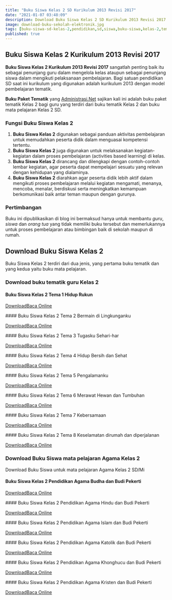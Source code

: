 ```yaml
---
title: "Buku Siswa Kelas 2 SD Kurikulum 2013 Revisi 2017"
date: "2021-01-07 03:48:09"
description: Download Buku Siswa Kelas 2 SD Kurikulum 2013 Revisi 2017 sebagai panduan penggunaan buku siswa, penunjang  dalam melaksanakan pembelajaran dikelas dan dirumah.
image: download-buku-sekolah-elektronik.jpg
tags: [buku-siswa-sd-kelas-2,pendidikan,sd,siswa,buku-siswa,kelas-2,tematik,revisi-2017,download]
published: true
---
```


## Buku Siswa Kelas 2 Kurikulum 2013 Revisi 2017
**Buku Siswa Kelas 2 Kurikulum 2013 Revisi 2017** sangatlah penting baik itu sebagai penunjang guru dalam mengelola kelas ataupun sebagai penunjang siswa dalam mengikuti pelaksanaan pembelajaran. Bagi satuan pendidikan SD saat ini kurikulum yang digunakan adalah kurikulum 2013 dengan model pembelajaran tematik.

**Buku Paket Tematik** yang [Administrasi.Net](/ "Administrasi.Net") sajikan kali ini adalah buku paket tematik Kelas 2 bagi guru yang terdiri dari buku tematik Kelas 2 dan buku mata pelajaran Kelas 2 SD.

### Fungsi Buku Siswa Kelas 2
1. **Buku Siswa Kelas 2** digunakan sebagai panduan aktivitas pembelajaran untuk memudahkan peserta didik dalam menguasai kompetensi tertentu.
2. **Buku Siswa Kelas 2** juga digunakan untuk melaksanakan kegiatan-kegiatan dalam proses pembelajaran (activities based learning) di kelas.
3. **Buku Siswa Kelas 2** dirancang dan dilengkapi dengan contoh-contoh lembar kegiatan, agar peserta dapat mempelajari sesuatu yang relevan dengan kehidupan yang dialaminya.
4. **Buku Siswa Kelas 2** diarahkan agar peserta didik lebih aktif dalam mengikuti proses pembelajaran melalui kegiatan mengamati, menanya, mencoba, menalar, berdiskusi serta meningkatkan kemampuan berkomunikasi baik antar teman maupun dengan gurunya.

### Pertimbangan
Buku ini dipublikasikan di blog ini bermaksud hanya untuk membantu _guru_, _siswa_ dan _orang tua_ yang tidak memiliki buku tersebut dan memerlukannya untuk proses pembelajaran atau bimbingan baik di sekolah maupun di rumah.


## Download Buku Siswa Kelas 2
Buku Siswa Kelas 2 terdiri dari dua jenis, yang pertama buku tematik dan yang kedua yaitu buku mata pelajaran.

### Download buku tematik guru Kelas 2
#### Buku Siswa Kelas 2 Tema 1 Hidup Rukun
<p class="center"><a class="button download" href="https://docs.google.com/uc?export=download&id=1jXyW_WjIdEeonD6zaYuO1dMZU89_UABH"  target="_blank" title="Download Buku Siswa Tema 1 Hidup Rukun">Download</a><a class="button demo open-dialog" href="https://drive.google.com/file/d/1jXyW_WjIdEeonD6zaYuO1dMZU89_UABH/preview" Title="Baca Online Buku Siswa Tema 1 Hidup Rukun" >Baca Online</a></p>
#### Buku Siswa Kelas 2 Tema 2 Bermain di Lingkunganku
<p class="center"><a class="button download" href="https://docs.google.com/uc?export=download&id=1e6-ooAH3rRfDL-MvauNRpCbMpTATm4Xe"  target="_blank" title="Download Buku Siswa Tema 2 Bermain di Lingkunganku">Download</a><a class="button demo open-dialog" href="https://drive.google.com/file/d/1e6-ooAH3rRfDL-MvauNRpCbMpTATm4Xe/preview" Title="Baca Online Buku Siswa Tema 2 Bermain di Lingkunganku" >Baca Online</a></p>
#### Buku Siswa Kelas 2 Tema 3 Tugasku Sehari-har
<p class="center"><a class="button download" href="https://docs.google.com/uc?export=download&id=1TuQFzJdKkrdXyx3Y4L6fsF75LlObLjWN"  target="_blank" title="Download Buku Siswa Tema 3 Tugasku Sehari-har">Download</a><a class="button demo open-dialog" href="https://drive.google.com/file/d/1TuQFzJdKkrdXyx3Y4L6fsF75LlObLjWN/preview" Title="Baca Online Buku Siswa Tema 3 Tugasku Sehari-har" >Baca Online</a></p>
#### Buku Siswa Kelas 2 Tema 4 Hidup Bersih dan Sehat
<p class="center"><a class="button download" href="https://docs.google.com/uc?export=download&id=1hlb93QAeGDLn_Zr7obsCFFL4oVU2KQIb"  target="_blank" title="Download Buku Siswa Tema 4 Hidup Bersih dan Sehat">Download</a><a class="button demo open-dialog" href="https://drive.google.com/file/d/1hlb93QAeGDLn_Zr7obsCFFL4oVU2KQIb/preview" Title="Baca Online Buku Siswa Tema 4 Hidup Bersih dan Sehat" >Baca Online</a></p>
#### Buku Siswa Kelas 2 Tema 5 Pengalamanku 
<p class="center"><a class="button download" href="https://docs.google.com/uc?export=download&id=1P_WBsNNFw1Vcr9C9MyVW9c63MW2oyMXj"  target="_blank" title="Download Buku Siswa Tema 5 Pengalamanku ">Download</a><a class="button demo open-dialog" href="https://drive.google.com/file/d/1P_WBsNNFw1Vcr9C9MyVW9c63MW2oyMXj/preview" Title="Baca Online Buku Siswa Tema 5 Pengalamanku " >Baca Online</a></p>
#### Buku Siswa Kelas 2 Tema 6 Merawat Hewan dan Tumbuhan
<p class="center"><a class="button download" href="https://docs.google.com/uc?export=download&id=1kXsVmUJqYSEMccx9DNKhf_xkDPd4XEEH"  target="_blank" title="Download Buku Siswa Tema 6 Merawat Hewan dan Tumbuhan">Download</a><a class="button demo open-dialog" href="https://drive.google.com/file/d/1kXsVmUJqYSEMccx9DNKhf_xkDPd4XEEH/preview" Title="Baca Online Buku Siswa Tema 6 Merawat Hewan dan Tumbuhan" >Baca Online</a></p>
#### Buku Siswa Kelas 2 Tema 7 Kebersamaan
<p class="center"><a class="button download" href="https://docs.google.com/uc?export=download&id=1GTdWkt-ueTHqENzqr_sV-hyhKgGs615S"  target="_blank" title="Download Buku Siswa Tema 7 Kebersamaan">Download</a><a class="button demo open-dialog" href="https://drive.google.com/file/d/1GTdWkt-ueTHqENzqr_sV-hyhKgGs615S/preview" Title="Baca Online Buku Siswa Tema 7 Kebersamaan" >Baca Online</a></p>
#### Buku Siswa Kelas 2 Tema 8 Keselamatan dirumah dan diperjalanan
<p class="center"><a class="button download" href="https://docs.google.com/uc?export=download&id=1HZNQVMGHMsJxGrQEm4dI0eoZiLQcyYui"  target="_blank" title="Download Buku Siswa Tema 8 Keselamatan dirumah dan diperjalanan ">Download</a><a class="button demo open-dialog" href="https://drive.google.com/file/d/1HZNQVMGHMsJxGrQEm4dI0eoZiLQcyYui/preview" Title="Baca Online Buku Siswa Tema 8 Keselamatan dirumah dan diperjalanan" >Baca Online</a></p>

### Download Buku Siswa mata pelajaran Agama Kelas 2
Download Buku Siswa untuk mata pelajaran Agama Kelas 2 SD/Mi
#### Buku Siswa Kelas 2 Pendidikan Agama Budha dan Budi Pekerti
<p class="center"><a class="button download" href="https://docs.google.com/uc?export=download&id=1Hz0nsvf_XRwLmnxopQsTyEmnG7vfKMRR"  target="_blank" title="Download Buku Siswa Pendidikan Agama Budha dan Budi Pekerti">Download</a><a class="button demo open-dialog" href="https://drive.google.com/file/d/1Hz0nsvf_XRwLmnxopQsTyEmnG7vfKMRR/preview" Title="Baca Online Buku Siswa Pendidikan Agama Budha dan Budi Pekerti" >Baca Online</a></p>
#### Buku Siswa Kelas 2 Pendidikan Agama Hindu dan Budi Pekerti
<p class="center"><a class="button download" href="https://docs.google.com/uc?export=download&id=1LIcgQRLFwAy0u1ha46Ow5tXNOyjo9YKv"  target="_blank" title="Download Buku Siswa Pendidikan Agama Hindu dan Budi Pekerti">Download</a><a class="button demo open-dialog" href="https://drive.google.com/file/d/1LIcgQRLFwAy0u1ha46Ow5tXNOyjo9YKv/preview" Title="Baca Online Buku Siswa Pendidikan Agama Hindu dan Budi Pekerti" >Baca Online</a></p>
#### Buku Siswa Kelas 2 Pendidikan Agama Islam dan Budi Pekerti 
<p class="center"><a class="button download" href="https://docs.google.com/uc?export=download&id=1qLT-qtoY_xt9-EHxeQP2TWsnqGSNATYf"  target="_blank" title="Download Buku Siswa Pendidikan Agama Islam dan Budi Pekerti">Download</a><a class="button demo open-dialog" href="https://drive.google.com/file/d/1qLT-qtoY_xt9-EHxeQP2TWsnqGSNATYf/preview" Title="Baca Online Buku Siswa Pendidikan Agama Islam dan Budi Pekerti" >Baca Online</a></p>
#### Buku Siswa Kelas 2 Pendidikan Agama Katolik dan Budi Pekerti 
<p class="center"><a class="button download" href="https://docs.google.com/uc?export=download&id=1XcybmN20ui_vwMDVZFTSaEKk4ECybANb"  target="_blank" title="Download Buku Siswa Pendidikan Agama Katolik dan Budi Pekerti">Download</a><a class="button demo open-dialog" href="https://drive.google.com/file/d/1XcybmN20ui_vwMDVZFTSaEKk4ECybANb/preview" Title="Baca Online Buku Siswa Pendidikan Agama Katolik dan Budi Pekerti" >Baca Online</a></p>
#### Buku Siswa Kelas 2 Pendidikan Agama Khonghucu dan Budi Pekerti 
<p class="center"><a class="button download" href="https://docs.google.com/uc?export=download&id=1SMGTh0mL5GMK3SBBjqt7cQlM-h-UZAXj"  target="_blank" title="Download Buku Siswa Pendidikan Agama Khonghucu dan Budi Pekerti ">Download</a><a class="button demo open-dialog" href="https://drive.google.com/file/d/1SMGTh0mL5GMK3SBBjqt7cQlM-h-UZAXj/view?usp=sharing" Title="Baca Online Buku Siswa Pendidikan Agama Khonghucu dan Budi Pekerti ">Baca Online</a></p>
#### Buku Siswa Kelas 2 Pendidikan Agama Kristen dan Budi Pekerti 
<p class="center"><a class="button download" href="https://docs.google.com/uc?export=download&id=1guhjOKp3O00io6w906Pq-N4KXv6Z-nox"  target="_blank" title="Download Buku Siswa Pendidikan Agama Kristen dan Budi Pekerti">Download</a><a class="button demo open-dialog" href="https://drive.google.com/file/d/1guhjOKp3O00io6w906Pq-N4KXv6Z-nox/preview" Title="Baca Online Pendidikan Agama Kristen dan Budi Pekerti" >Baca Online</a></p>
